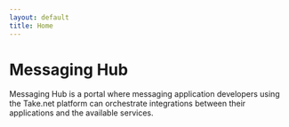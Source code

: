 ```yaml
---
layout: default
title: Home
---
```

# Messaging Hub

Messaging Hub is a portal where messaging application developers using the Take.net platform can orchestrate integrations between their applications and the available services.